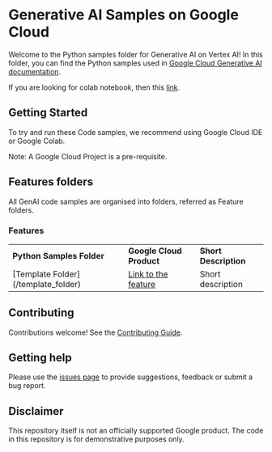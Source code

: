 # Generative AI Samples on Google Cloud

Welcome to the Python samples folder for Generative AI on Vertex AI! In this folder, you can find the Python samples
used in [Google Cloud Generative AI documentation](https://cloud.google.com/ai/generative-ai?hl=en).

If you are looking for colab notebook, then this [link](https://github.com/GoogleCloudPlatform/generative-ai/tree/main).

## Getting Started

To try and run these Code samples, we recommend using Google Cloud IDE or Google Colab.

Note: A Google Cloud Project is a pre-requisite.

## Features folders

All GenAI code samples are organised into folders, referred as Feature folders.

### Features

<table>
  <tr>
   <td><strong>Python Samples Folder</strong>
   </td>
   <td><strong>Google Cloud Product</strong>
   </td>
   <td><strong>Short Description</strong></td>
  </tr>
  <tr>
   <td>[Template Folder](/template_folder) </td>
   <td><a href="add-link-here">Link to the feature</a> </td>
   <td>Short description</td>
  </tr>
</table>

## Contributing

Contributions welcome! See the [Contributing Guide](https://github.com/GoogleCloudPlatform/python-docs-samples/blob/main/CONTRIBUTING.md).

## Getting help

Please use the [issues page](https://github.com/GoogleCloudPlatform/python-docs-samples/issues) to provide suggestions, feedback or submit a bug report.

## Disclaimer

This repository itself is not an officially supported Google product. The code in this repository is for demonstrative purposes only.